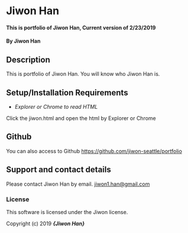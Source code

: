 # Jiwon Han

#### This is portfolio of Jiwon Han, Current version of 2/23/2019

#### By Jiwon Han

## Description

This is portfolio of Jiwon Han. You will know who Jiwon Han is.

## Setup/Installation Requirements

* _Explorer or Chrome to read HTML_

Click the jiwon.html and open the html by Explorer or Chrome

## Github

You can also access to Github https://github.com/jiwon-seattle/portfolio

## Support and contact details

Please contact Jiwon Han by email. jiwon1.han@gmail.com


### License

This software is licensed under the Jiwon license.

Copyright (c) 2019 **_{Jiwon Han}_**
